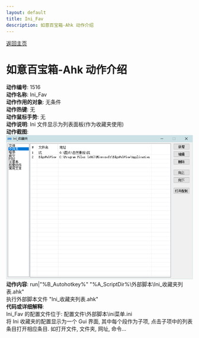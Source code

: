 ```yaml
---
layout: default
title: Ini_Fav
description: 如意百宝箱-Ahk 动作介绍
---
```

<link rel="stylesheet" href="../Actions/css/atom-one-light.min.css">
<script src="../Actions/js/highlight.min.js"></script>
<script>hljs.highlightAll();</script>

[返回主页](../index.md)

# [](#header-2) 如意百宝箱-Ahk 动作介绍

**动作编号**: 1516  
**动作名称**: Ini_Fav  
**动作作用的对象**: 无条件  
**动作热键**: 无  
**动作鼠标手势**: 无  
**动作说明**: Ini 文件显示为列表面板(作为收藏夹使用)  
**动作截图**:  
  ![Ini_Fav](img1/1516.png)  
**动作内容**: run|"%B_Autohotkey%" "%A_ScriptDir%\外部脚本\Ini_收藏夹列表.ahk"  
执行外部脚本文件 "Ini_收藏夹列表.ahk"  
**代码或详细解释**:  
Ini_Fav 的配置文件位于: 配置文件\外部脚本\ini菜单.ini  
将 Ini 收藏夹的配置显示为一个 Gui 界面, 其中每个段作为子项, 点击子项中的列表条目打开相应条目. 如打开文件, 文件夹, 网址, 命令...